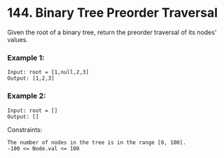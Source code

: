 # 144. Binary Tree Preorder Traversal


Given the root of a binary tree, return the preorder traversal of its nodes' values.
 

### Example 1:
```
Input: root = [1,null,2,3]
Output: [1,2,3]
```

### Example 2:
```
Input: root = []
Output: []
 ```

Constraints:
```
The number of nodes in the tree is in the range [0, 100].
-100 <= Node.val <= 100
```